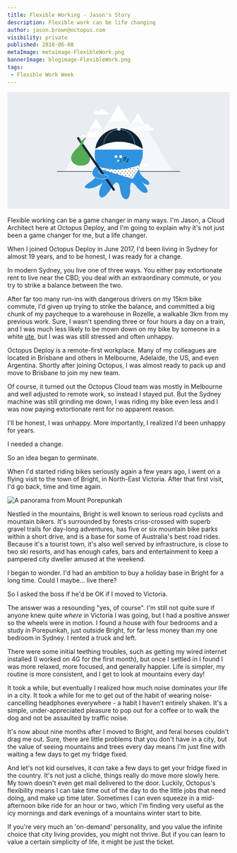 ```yaml
---
title: Flexible Working - Jason's Story
description: Flexible work can be life changing
author: jason.brown@octopus.com
visibility: private
published: 2018-06-08
metaImage: metaimage-FlexibleWork.png
bannerImage: blogimage-FlexibleWork.png
tags:
 - Flexible Work Week
---
```


![Octo-flexi](blogimage-FlexibleWork.png)

Flexible working can be a game changer in many ways. I'm Jason, a Cloud Architect here at Octopus Deploy, and I'm going to explain why it's not just been a game changer for me, but a life changer.

When I joined Octopus Deploy in June 2017, I'd been living in Sydney for almost 19 years, and to be honest, I was ready for a change.

In modern Sydney, you live one of three ways. You either pay extortionate rent to live near the CBD, you deal with an extraordinary commute, or you try to strike a balance between the two.

After far too many run-ins with dangerous drivers on my 15km bike commute, I'd given up trying to strike the balance, and committed a big chunk of my paycheque to a warehouse in Rozelle, a walkable 3km from my previous work. Sure, I wasn't spending three or four hours a day on a train, and I was much less likely to be mown down on my bike by someone in a white [ute](https://en.wikipedia.org/wiki/Ute_(vehicle)), but I was was still stressed and often unhappy.

Octopus Deploy is a remote-first workplace. Many of my colleagues are located in Brisbane and others in Melbourne, Adelaide, the US, and even Argentina. Shortly after joining Octopus, I was almost ready to pack up and move to Brisbane to join my new team.

Of course, it turned out the Octopus Cloud team was mostly in Melbourne and well adjusted to remote work, so instead I stayed put. But the Sydney machine was still grinding me down, I was riding my bike even less and I was now paying extortionate rent for no apparent reason.

I'll be honest, I was unhappy. More importantly, I realized I'd been unhappy for years.

I needed a change.

So an idea began to germinate.

When I'd started riding bikes seriously again a few years ago, I went on a flying visit to the town of Bright, in North-East Victoria. After that first visit, I'd go back, time and time again.

![A panorama from Mount Porepunkah](flexiwork/IMG_2407_1.JPG)

Nestled in the mountains, Bright is well known to serious road cyclists and mountain bikers. It's surrounded by forests criss-crossed with superb gravel trails for day-long adventures, has five or six mountain bike parks within a short drive, and is a base for some of Australia's best road rides. Because it's a tourist town, it's also well served by infrastructure, is close to two ski resorts, and has enough cafes, bars and entertainment to keep a pampered city dweller amused at the weekend.

I began to wonder. I'd had an ambition to buy a holiday base in Bright for a long time. Could I maybe... live there?

So I asked the boss if he'd be OK if I moved to Victoria.

The answer was a resounding "yes, of course". I'm still not quite sure if anyone knew quite _where_ in Victoria I was going, but I had a positive answer so the wheels were in motion. I found a house with four bedrooms and a study in Porepunkah, just outside Bright, for far less money than my one bedroom in Sydney. I rented a truck and left.

There were some initial teething troubles, such as getting my wired internet installed (I worked on 4G for the first month), but once I settled in I found I was more relaxed, more focused, and generally happier. Life is simpler, my routine is more consistent, and I get to look at mountains every day!

It took a while, but eventually I realized how much noise dominates your life in a city. It took a while for me to get out of the habit of wearing noise-cancelling headphones everywhere - a habit I haven't entirely shaken. It's a simple, under-appreciated pleasure to pop out for a coffee or to walk the dog and not be assaulted by traffic noise.

It's now about nine months after I moved to Bright, and feral horses couldn't drag me out. Sure, there are little problems that you don't have in a city, but the value of seeing mountains and trees every day means I'm just fine with waiting a few days to get my fridge fixed.

And let's not kid ourselves, it _can_ take a few days to get your fridge fixed in the country. It's not just a cliché, things really do move more slowly here. My town doesn't even get mail delivered to the door. Luckily, Octopus's flexibility means I can take time out of the day to do the little jobs that need doing, and make up time later. Sometimes I can even squeeze in a mid-afternoon bike ride for an hour or two, which I'm finding very useful as the icy mornings and dark evenings of a mountains winter start to bite.

If you're very much an 'on-demand' personality, and you value the infinite choice that city living provides, you might not thrive. But if you can learn to value a certain simplicity of life, it might be just the ticket.

